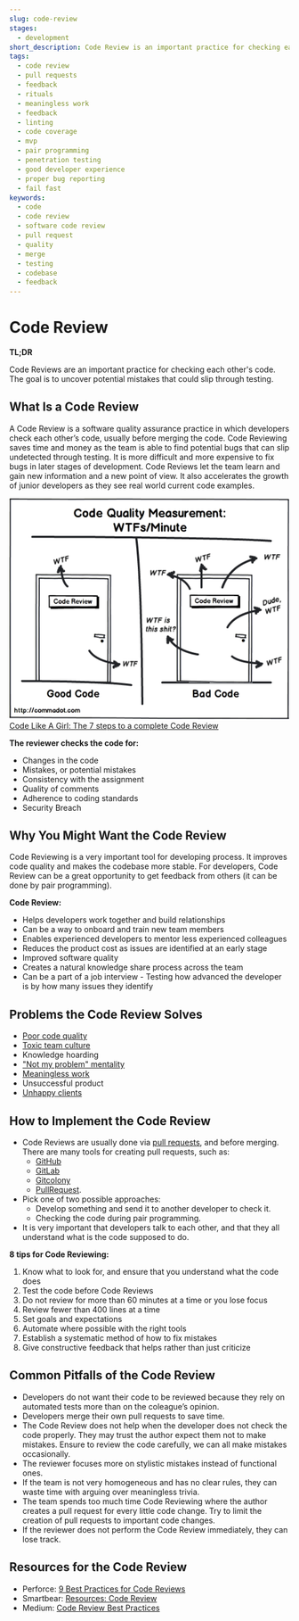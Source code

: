 ```yaml
---
slug: code-review
stages:
  - development
short_description: Code Review is an important practice for checking each other's code. The reviewers are other developers from the team. The goal is to uncover potential mistakes that could slip through testing.
tags:
  - code review
  - pull requests
  - feedback
  - rituals
  - meaningless work
  - feedback
  - linting
  - code coverage
  - mvp
  - pair programming
  - penetration testing
  - good developer experience
  - proper bug reporting
  - fail fast
keywords:
  - code
  - code review
  - software code review
  - pull request
  - quality
  - merge
  - testing
  - codebase
  - feedback
---
```


# Code Review

**TL;DR**

Code Reviews are an important practice for checking each other's code. The goal is to uncover potential mistakes that could slip through testing.

## What Is a Code Review

A Code Review is a software quality assurance practice in which developers check each other’s code, usually before merging the code. Code Reviewing saves time and money as the team is able to find potential bugs that can slip undetected through testing. It is more difficult and more expensive to fix bugs in later stages of development. Code Reviews let the team learn and gain new information and a new point of view. It also accelerates the growth of junior developers as they see real world current code examples.

![Code Review](/files/code_review.png)
[Code Like A Girl: The 7 steps to a complete Code Review](https://code.likeagirl.io/the-7-steps-to-a-complete-code-review-abdfd39e75f1)

**The reviewer checks the code for:**

- Changes in the code
- Mistakes, or potential mistakes
- Consistency with the assignment
- Quality of comments
- Adherence to coding standards
- Security Breach

## Why You Might Want the Code Review

Code Reviewing is a very important tool for developing process. It improves code quality and makes the codebase more stable. For developers, Code Review can be a great opportunity to get feedback from others (it can be done by pair programming).

**Code Review:**

- Helps developers work together and build relationships
- Can be a way to onboard and train new team members
- Enables experienced developers to mentor less experienced colleagues
- Reduces the product cost as issues are identified at an early stage
- Improved software quality
- Creates a natural knowledge share process across the team
- Can be a part of a job interview - Testing how advanced the developer is by how many issues they identify

## Problems the Code Review Solves

- [Poor code quality](/problems/poor-code-quality)
- [Toxic team culture](/problems/toxic-team-culture)
- Knowledge hoarding
- ["Not my problem" mentality](/problems/not-my-problem-mentality)
- [Meaningless work](/problems/meaningless-work)
- Unsuccessful product
- [Unhappy clients](/problems/unhappy-clients)

## How to Implement the Code Review

- Code Reviews are usually done via [pull requests](/practices/pull-requests), and before merging. There are many tools for creating pull requests, such as:
  - [GitHub](https://github.com/)
  - [GitLab](https://about.gitlab.com/)
  - [Gitcolony](https://www.gitcolony.com/)
  - [PullRequest](https://www.pullrequest.com/).
- Pick one of two possible approaches:
  - Develop something and send it to another developer to check it.
  - Checking the code during pair programming.
- It is very important that developers talk to each other, and that they all understand what is the code supposed to do.

**8 tips for Code Reviewing:**

1. Know what to look for, and ensure that you understand what the code does
2. Test the code before Code Reviews
3. Do not review for more than 60 minutes at a time or you lose focus
4. Review fewer than 400 lines at a time
5. Set goals and expectations
6. Automate where possible with the right tools
7. Establish a systematic method of how to fix mistakes
8. Give constructive feedback that helps rather than just criticize

## Common Pitfalls of the Code Review

- Developers do not want their code to be reviewed because they rely on automated tests more than on the coleague’s opinion.
- Developers merge their own pull requests to save time.
- The Code Review does not help when the developer does not check the code properly. They may trust the author expect them not to make mistakes. Ensure to review the code carefully, we can all make mistakes occasionally.
- The reviewer focuses more on stylistic mistakes instead of functional ones.
- If the team is not very homogeneous and has no clear rules, they can waste time with arguing over meaningless trivia.
- The team spends too much time Code Reviewing where the author creates a pull request for every little code change. Try to limit the creation of pull requests to important code changes.
- If the reviewer does not perform the Code Review immediately, they can lose track.

## Resources for the Code Review

- Perforce: [9 Best Practices for Code Reviews](https://www.perforce.com/blog/qac/9-best-practices-code-reviews)
- Smartbear: [Resources: Code Review](https://smartbear.com/learn/code-review/)
- Medium: [Code Review Best Practices](https://medium.com/palantir/code-review-best-practices-19e02780015f)
